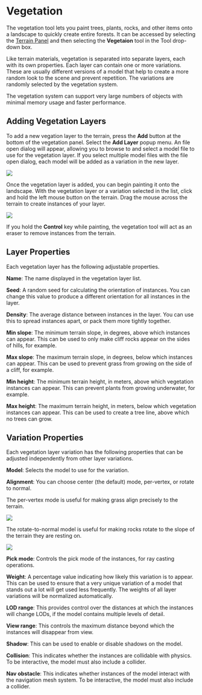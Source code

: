 # Vegetation

The vegetation tool lets you paint trees, plants, rocks, and other items onto a landscape to quickly create entire forests. It can be accessed by selecting the [Terrain Panel](terrainpanel.md) and then selecting the **Vegetaion** tool in the Tool drop-down box.

Like terrain materials, vegetation is separated into separate layers, each with its own properties. Each layer can contain one or more variations. These are usually different versions of a model that help to create a more random look to the scene and prevent repetition. The variations are randomly selected by the vegetation system.

The vegetation system can support very large numbers of objects with minimal memory usage and faster performance.

## Adding Vegetation Layers

To add a new vegation layer to the terrain, press the **Add** button at the bottom of the vegetation panel. Select the **Add Layer** popup menu. An file open dialog will appear, allowing you to browse to and select a model file to use for the vegetation layer. If you select multiple model files with the file open dialog, each model will be added as a variation in the new layer.

![](https://github.com/UltraEngine/Documentation/blob/master/Images/vegetationlayer.png?raw=true)

Once the vegetation layer is added, you can begin painting it onto the landscape. With the vegetation layer or a variation selected in the list, click and hold the left mouse button on the terrain. Drag the mouse across the terrain to create instances of your layer.

![](https://github.com/UltraEngine/Documentation/blob/master/Images/vegetationpaint.png?raw=true)

If you hold the **Control** key while painting, the vegetation tool will act as an eraser to remove instances from the terrain.
 
## Layer Properties

Each vegetation layer has the following adjustable properties.

**Name**: The name displayed in the vegetation layer list.

**Seed**: A random seed for calculating the orientation of instances. You can change this value to produce a different orientation for all instances in the layer.

**Density**: The average distance between instances in the layer. You can use this to spread instances apart, or pack them more tightly together.

**Min slope**: The minimum terrain slope, in degrees, above which instances can appear. This can be used to only make cliff rocks appear on the sides of hills, for example.

**Max slope**: The maximum terrain slope, in degrees, below which instances can appear. This can be used to prevent grass from growing on the side of a cliff, for example.

**Min height**: The minimum terrain height, in meters, above which vegetation instances can appear. This can prevent plants from growing underwater, for example.

**Max height**: The maximum terrain height, in meters, below which vegetation instances can appear. This can be used to create a tree line, above which no trees can grow.

## Variation Properties

Each vegetation layer variation has the following properties that can be adjusted independently from other layer variations.

**Model**: Selects the model to use for the variation.

**Alignment**: You can choose center (the default) mode, per-vertex, or rotate to normal.

The per-vertex mode is useful for making grass align precisely to the terrain.

![](https://github.com/UltraEngine/Documentation/blob/master/Images/vegetationvertexalignment.jpg?raw=true)

The rotate-to-normal model is useful for making rocks rotate to the slope of the terrain they are resting on.

![](https://github.com/UltraEngine/Documentation/blob/master/Images/vegetationnormalalignment.jpg?raw=true)

**Pick mode**: Controls the pick mode of the instances, for ray casting operations.

**Weight**: A percentage value indicating how likely this variation is to appear. This can be used to ensure that a very unique variation of a model that stands out a lot will get used less frequently. The weights of all layer variations will be normalized automatically.

**LOD range**: This provides control over the distances at which the instances will change LODs, if the model contains multiple levels of detail.

**View range**: This controls the maximum distance beyond which the instances will disappear from view.

**Shadow**: This can be used to enable or disable shadows on the model.

**Collision**: This indicates whether the instances are collidable with physics. To be interactive, the model must also include a collider.

**Nav obstacle**: This indicates whether instances of the model interact with the navigation mesh system. To be interactive, the model must also include a collider.
